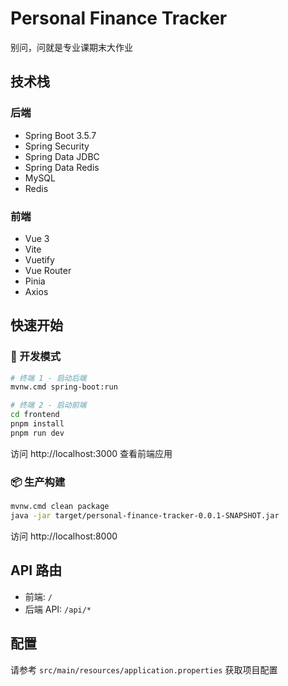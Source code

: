 # Personal Finance Tracker

别问，问就是专业课期末大作业

## 技术栈

### 后端
- Spring Boot 3.5.7
- Spring Security
- Spring Data JDBC
- Spring Data Redis
- MySQL
- Redis

### 前端
- Vue 3
- Vite
- Vuetify
- Vue Router
- Pinia
- Axios

## 快速开始

### 🚀 开发模式

```bash
# 终端 1 - 启动后端
mvnw.cmd spring-boot:run

# 终端 2 - 启动前端
cd frontend
pnpm install
pnpm run dev
```

访问 http://localhost:3000 查看前端应用

### 📦 生产构建

```bash
mvnw.cmd clean package
java -jar target/personal-finance-tracker-0.0.1-SNAPSHOT.jar
```

访问 http://localhost:8000

## API 路由

- 前端: `/`
- 后端 API: `/api/*`

## 配置

请参考 `src/main/resources/application.properties` 获取项目配置
